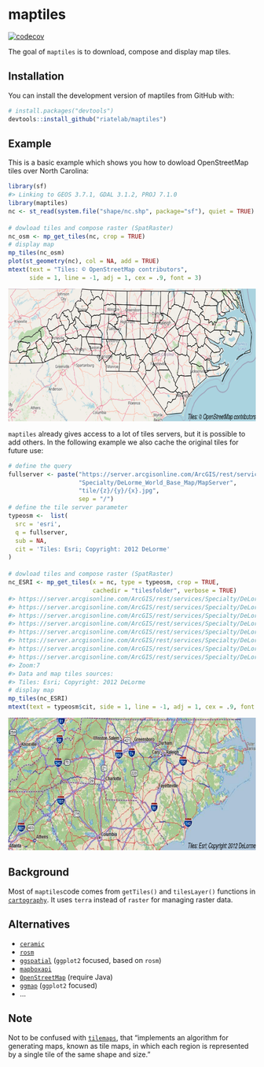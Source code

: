 
<!-- README.md is generated from README.Rmd. Please edit that file -->

# maptiles

<!-- badges: start -->

[![codecov](https://codecov.io/gh/riatelab/maptiles/branch/main/graph/badge.svg?token=R7T2PCTERH)](https://codecov.io/gh/riatelab/maptiles/)
<!-- badges: end -->

The goal of `maptiles` is to download, compose and display map tiles.

## Installation

<!-- You can install the released version of maptiles from [CRAN](https://CRAN.R-project.org) with: -->
<!-- ``` r -->
<!-- install.packages("maptiles") -->
<!-- ``` -->

You can install the development version of maptiles from GitHub with:

``` r
# install.packages("devtools")
devtools::install_github("riatelab/maptiles")
```

## Example

This is a basic example which shows you how to dowload OpenStreetMap
tiles over North Carolina:

``` r
library(sf)
#> Linking to GEOS 3.7.1, GDAL 3.1.2, PROJ 7.1.0
library(maptiles)
nc <- st_read(system.file("shape/nc.shp", package="sf"), quiet = TRUE)

# dowload tiles and compose raster (SpatRaster)
nc_osm <- mp_get_tiles(nc, crop = TRUE)
# display map
mp_tiles(nc_osm)
plot(st_geometry(nc), col = NA, add = TRUE)
mtext(text = "Tiles: © OpenStreetMap contributors", 
      side = 1, line = -1, adj = 1, cex = .9, font = 3)
```

<img src="man/figures/README-example-1.png" width="852" height="269" />

`maptiles` already gives access to a lot of tiles servers, but it is
possible to add others. In the following example we also cache the
original tiles for future use:

``` r
# define the query
fullserver <- paste("https://server.arcgisonline.com/ArcGIS/rest/services",
                    "Specialty/DeLorme_World_Base_Map/MapServer",
                    "tile/{z}/{y}/{x}.jpg",
                    sep = "/")
# define the tile server parameter
typeosm <-  list(
  src = 'esri',
  q = fullserver,
  sub = NA,
  cit = 'Tiles: Esri; Copyright: 2012 DeLorme'
)

# dowload tiles and compose raster (SpatRaster)
nc_ESRI <- mp_get_tiles(x = nc, type = typeosm, crop = TRUE, 
                        cachedir = "tilesfolder", verbose = TRUE)
#> https://server.arcgisonline.com/ArcGIS/rest/services/Specialty/DeLorme_World_Base_Map/MapServer/tile/7/50/34.jpg => tilesfolder/esri/esri_7_34_50.jpg
#> https://server.arcgisonline.com/ArcGIS/rest/services/Specialty/DeLorme_World_Base_Map/MapServer/tile/7/50/35.jpg => tilesfolder/esri/esri_7_35_50.jpg
#> https://server.arcgisonline.com/ArcGIS/rest/services/Specialty/DeLorme_World_Base_Map/MapServer/tile/7/50/36.jpg => tilesfolder/esri/esri_7_36_50.jpg
#> https://server.arcgisonline.com/ArcGIS/rest/services/Specialty/DeLorme_World_Base_Map/MapServer/tile/7/50/37.jpg => tilesfolder/esri/esri_7_37_50.jpg
#> https://server.arcgisonline.com/ArcGIS/rest/services/Specialty/DeLorme_World_Base_Map/MapServer/tile/7/51/34.jpg => tilesfolder/esri/esri_7_34_51.jpg
#> https://server.arcgisonline.com/ArcGIS/rest/services/Specialty/DeLorme_World_Base_Map/MapServer/tile/7/51/35.jpg => tilesfolder/esri/esri_7_35_51.jpg
#> https://server.arcgisonline.com/ArcGIS/rest/services/Specialty/DeLorme_World_Base_Map/MapServer/tile/7/51/36.jpg => tilesfolder/esri/esri_7_36_51.jpg
#> https://server.arcgisonline.com/ArcGIS/rest/services/Specialty/DeLorme_World_Base_Map/MapServer/tile/7/51/37.jpg => tilesfolder/esri/esri_7_37_51.jpg
#> Zoom:7
#> Data and map tiles sources:
#> Tiles: Esri; Copyright: 2012 DeLorme
# display map
mp_tiles(nc_ESRI)
mtext(text = typeosm$cit, side = 1, line = -1, adj = 1, cex = .9, font = 3)
```

<img src="man/figures/README-example2-1.png" width="852" height="269" />

## Background

Most of `maptiles`code comes from `getTiles()` and `tilesLayer()`
functions in [`cartography`](https://github.com/riatelab/cartography).
It uses `terra` instead of `raster` for managing raster data.

## Alternatives

-   [`ceramic`](https://github.com/hypertidy/ceramic)  
-   [`rosm`](https://github.com/paleolimbot/rosm)
-   [`ggspatial`](https://github.com/paleolimbot/ggspatial) (`ggplot2`
    focused, based on `rosm`)
-   [`mapboxapi`](https://github.com/walkerke/mapboxapi)
-   [`OpenStreetMap`](https://github.com/ifellows/ROSM) (require Java)
-   [`ggmap`](https://github.com/dkahle/ggmap) (`ggplot2` focused)
-   …

## Note

Not to be confused with
[`tilemaps`](https://github.com/kaerosen/tilemaps), that “implements an
algorithm for generating maps, known as tile maps, in which each region
is represented by a single tile of the same shape and size.”
